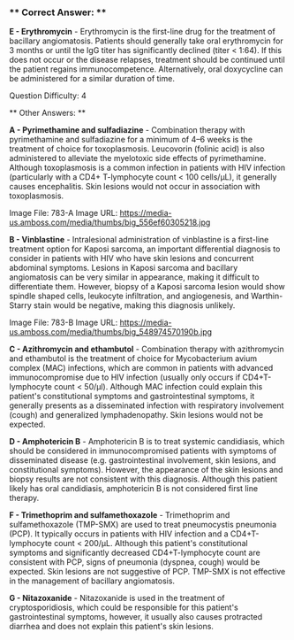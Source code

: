 ### ** Correct Answer: **

**E - Erythromycin** - Erythromycin is the first-line drug for the treatment of bacillary angiomatosis. Patients should generally take oral erythromycin for 3 months or until the IgG titer has significantly declined (titer < 1:64). If this does not occur or the disease relapses, treatment should be continued until the patient regains immunocompetence. Alternatively, oral doxycycline can be administered for a similar duration of time.

Question Difficulty: 4

** Other Answers: **

**A - Pyrimethamine and sulfadiazine** - Combination therapy with pyrimethamine and sulfadiazine for a minimum of 4–6 weeks is the treatment of choice for toxoplasmosis. Leucovorin (folinic acid) is also administered to alleviate the myelotoxic side effects of pyrimethamine. Although toxoplasmosis is a common infection in patients with HIV infection (particularly with a CD4+ T-lymphocyte count < 100 cells/μL), it generally causes encephalitis. Skin lesions would not occur in association with toxoplasmosis.

Image File: 783-A
Image URL: https://media-us.amboss.com/media/thumbs/big_556ef60305218.jpg

**B - Vinblastine** - Intralesional administration of vinblastine is a first-line treatment option for Kaposi sarcoma, an important differential diagnosis to consider in patients with HIV who have skin lesions and concurrent abdominal symptoms. Lesions in Kaposi sarcoma and bacillary angiomatosis can be very similar in appearance, making it difficult to differentiate them. However, biopsy of a Kaposi sarcoma lesion would show spindle shaped cells, leukocyte infiltration, and angiogenesis, and Warthin-Starry stain would be negative, making this diagnosis unlikely.

Image File: 783-B
Image URL: https://media-us.amboss.com/media/thumbs/big_548974570190b.jpg

**C - Azithromycin and ethambutol** - Combination therapy with azithromycin and ethambutol is the treatment of choice for Mycobacterium avium complex (MAC) infections, which are common in patients with advanced immunocompromise due to HIV infection (usually only occurs if CD4+T-lymphocyte count < 50/μl). Although MAC infection could explain this patient's constitutional symptoms and gastrointestinal symptoms, it generally presents as a disseminated infection with respiratory involvement (cough) and generalized lymphadenopathy. Skin lesions would not be expected.

**D - Amphotericin B** - Amphotericin B is to treat systemic candidiasis, which should be considered in immunocompromised patients with symptoms of disseminated disease (e.g. gastrointestinal involvement, skin lesions, and constitutional symptoms). However, the appearance of the skin lesions and biopsy results are not consistent with this diagnosis. Although this patient likely has oral candidiasis, amphotericin B is not considered first line therapy.

**F - Trimethoprim and sulfamethoxazole** - Trimethoprim and sulfamethoxazole (TMP-SMX) are used to treat pneumocystis pneumonia (PCP). It typically occurs in patients with HIV infection and a CD4+T-lymphocyte count < 200/μL. Although this patient's constitutional symptoms and significantly decreased CD4+T-lymphocyte count are consistent with PCP, signs of pneumonia (dyspnea, cough) would be expected. Skin lesions are not suggestive of PCP. TMP-SMX is not effective in the management of bacillary angiomatosis.

**G - Nitazoxanide** - Nitazoxanide is used in the treatment of cryptosporidiosis, which could be responsible for this patient's gastrointestinal symptoms, however, it usually also causes protracted diarrhea and does not explain this patient's skin lesions.

